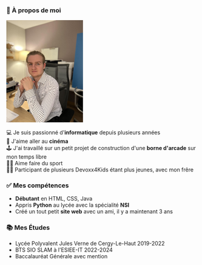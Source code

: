 ### 👀 À propos de moi

<img src="photo.jpg" alt="Photo Ilian" width="40%" height="40%"/>


💻 Je suis passionné d'**informatique** depuis plusieurs années  
🎥 J'aime aller au **cinéma**  
🕹 J'ai travaillé sur un petit projet de construction d'une **borne d'arcade** sur mon temps libre  
🏋️‍♀️ Aime faire du sport  
👨‍💻 Participant de plusieurs Devoxx4Kids étant plus jeunes, avec mon frêre  

### ✅ Mes compétences
* **Débutant** en HTML, CSS, Java
* Appris **Python** au lycée avec la spécialité **NSI**
* Créé un tout petit **site web** avec un ami, il y a maintenant 3 ans

### 📚 Mes Études
* Lycée Polyvalent Jules Verne de Cergy-Le-Haut 2019-2022
* BTS SIO SLAM à l'ESIEE-IT 2022-2024
* Baccalauréat Générale avec mention

